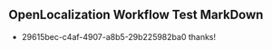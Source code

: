 ## OpenLocalization Workflow Test MarkDown
* 29615bec-c4af-4907-a8b5-29b225982ba0 
thanks!<!--HONumber=Mar16_HO3-->
